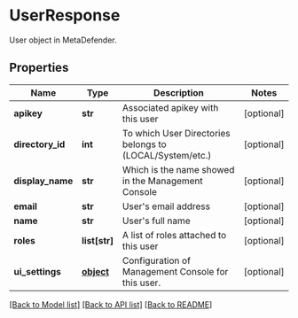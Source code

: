 # UserResponse

User object in MetaDefender.
## Properties
Name | Type | Description | Notes
------------ | ------------- | ------------- | -------------
**apikey** | **str** | Associated apikey with this user | [optional] 
**directory_id** | **int** | To which User Directories belongs to (LOCAL/System/etc.) | [optional] 
**display_name** | **str** | Which is the name showed in the Management Console | [optional] 
**email** | **str** | User&#39;s email address | [optional] 
**name** | **str** | User&#39;s full name | [optional] 
**roles** | **list[str]** | A list of roles attached to this user | [optional] 
**ui_settings** | [**object**](.md) | Configuration of Management Console for this user. | [optional] 

[[Back to Model list]](../README.md#documentation-for-models) [[Back to API list]](../README.md#documentation-for-api-endpoints) [[Back to README]](../README.md)


